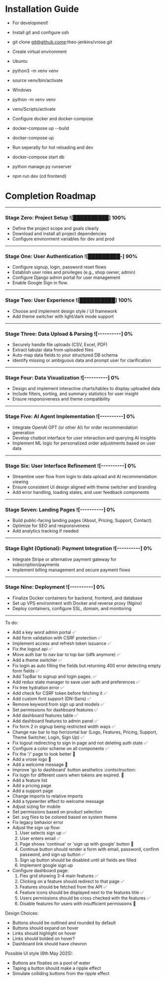 # Installation Guide
- For development!
- Install git and configure ssh
- git clone git@github.come:theo-jenkins/vrose.git

- Create virtual environment
- Ubuntu
- python3 -m venv venv
- source venv/bin/activate
- Windows
- python -m venv venv
- venv/Scripts/activate

- Configure docker and docker-compose
- docker-compose up --build
- docker-compose up

- Run seperatly for hot reloading and dev
- docker-compose start db
- python manage.py runserver
- npm run dev (cd frontend)


# Completion Roadmap

---

### Stage Zero: Project Setup ![██████████] 100%
- Define the project scope and goals clearly
- Download and install all project dependencies
- Configure environment variables for dev and prod

---

### Stage One: User Authentication ![█████████-] 90%
- Configure signup, login, password reset flows
- Establish user roles and privileges (e.g., shop owner, admin)
- Configure Django admin portal for user management
- Enable Google Sign in flow.

---

### Stage Two: User Experience ![██████████] 100%
- Choose and implement design style / UI framework
- Add theme switcher with light/dark mode support

---

### Stage Three: Data Upload & Parsing ![----------] 0%
- Securely handle file uploads (CSV, Excel, PDF)
- Extract tabular data from uploaded files
- Auto-map data fields to your structured DB schema
- Identify missing or ambiguous data and prompt user for clarification

---

### Stage Four: Data Visualization ![----------] 0%
- Design and implement interactive charts/tables to display uploaded data
- Include filters, sorting, and summary statistics for user insight
- Ensure responsiveness and theme compatibility

---

### Stage Five: AI Agent Implementation ![----------] 0%
- Integrate OpenAI GPT (or other AI) for order recommendation generation
- Develop chatbot interface for user interaction and querying AI insights
- Implement ML logic for personalized order adjustments based on user data

---

### Stage Six: User Interface Refinement ![----------] 0%
- Streamline user flow from login to data upload and AI recommendation viewing
- Ensure consistent UI design aligned with theme switcher and branding
- Add error handling, loading states, and user feedback components

---

### Stage Seven: Landing Pages ![----------] 0%
- Build public-facing landing pages (About, Pricing, Support, Contact)
- Optimize for SEO and responsiveness
- Add analytics tracking if needed

---

### Stage Eight (Optional): Payment Integration ![----------] 0%
- Integrate Stripe or alternative payment gateway for subscription/payments
- Implement billing management and secure payment flows

---

### Stage Nine: Deployment ![----------] 0%
- Finalize Docker containers for backend, frontend, and database
- Set up VPS environment with Docker and reverse proxy (Nginx)
- Deploy containers, configure SSL, domain, and monitoring

---



To do:
- Add a key word admin portal :white_check_mark:
- Add form validation with CSRF protection :white_check_mark:
- Implement access and refresh token issuance :white_check_mark:
- Fix the logout api :white_check_mark:
- Move auth bar to nav bar to top bar (idfk anymore) :white_check_mark:
- Add a theme switcher :white_check_mark:
- Fix login as auto filling the fields but returning 400 error detecting empty form fields :white_check_mark:
- Add TopBar to signup and login pages. :white_check_mark:
- Add redux state manager to save user auth and preferences :white_check_mark:
- Fix tree hydration error :white_check_mark:
- Add check for CSRF token before fetching it :white_check_mark:
- Add custom font support (DN-Sans) :white_check_mark:
- Remove keyword from sign up and models :white_check_mark:
- Set permissions for dashboard features :white_check_mark:
- Add dashboard features table :white_check_mark:
- Add dashboard features to admin panel :white_check_mark:
- Fix form 2 in signup being restricted width ways :white_check_mark:
- Change nav bar to top horizontal bar (Logo, Features, Pricing, Support, Theme Switcher, Login, Sign Up) :white_check_mark:
- Fix logout redirecting to sign in page and not deleting auth state :white_check_mark:
- Configure a color scheme on all components :white_check_mark:
- Fix the '/' page to look better :construction:
- Add a vrose logo :construction:
- Add a welcome message :construction:
- Improve 'go to dashboard' button aesthetics :contsctruction:
- Fix login for different users when tokens are expired. :construction:
- Add a feature list
- Add a pricing page
- Add a support page
- Change imports to relative imports
- Add a typewriter effect to welcome message
- Adjust sizing for mobile
- Set permissions based on product selection
- Set .svg files to be colored based on system theme
- Fix legacy behavior error
- Adjust the sign up flow:
    1. User selects sign up :white_check_mark:
    2. User enters email :white_check_mark:
    3. Page shows 'continue' or 'sign up with google' button :construction:
    4. Continue button should render a form with email, password, confirm password, and sign up button :white_check_mark:
    5. Sign up button should be disabled until all fields are filled
    6. Implement google sign up
- Configure dashboard page:
    1. Flex grid showing 3-4 main features :white_check_mark:
    2. Clicking on a feature should redirect to that page :white_check_mark:
    3. Features should be fetched from the API :white_check_mark:
    4. Feature icons should be displayed next to the features title :white_check_mark:
    5. Users permissions should be cross checked with the features :white_check_mark:
    6. Disable features for users with insufficient permissions :construction:
    
Design Choices:
- Buttons should be outlined and rounded by default
- Buttons should expand on hover
- Links should highlight on hover
- Links should bolded on hover?
- Dashboard link should have chevron

Possible UI style (6th May 2025):
- Buttons are floaties on a pool of water
- Taping a button should make a ripple effect
- Simulate colliding buttons from the ripple effect
